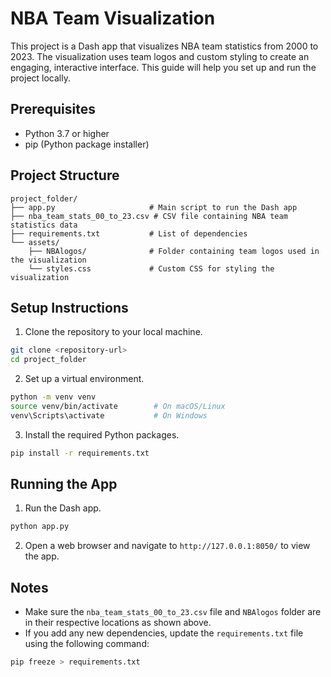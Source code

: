 # NBA Team Visualization

This project is a Dash app that visualizes NBA team statistics from 2000 to 2023. The visualization uses team logos and custom styling to create an engaging, interactive interface. This guide will help you set up and run the project locally.

## Prerequisites

- Python 3.7 or higher
- pip (Python package installer)

## Project Structure

```plaintext
project_folder/
├── app.py                     # Main script to run the Dash app
├── nba_team_stats_00_to_23.csv # CSV file containing NBA team statistics data
├── requirements.txt           # List of dependencies
└── assets/
    ├── NBAlogos/              # Folder containing team logos used in the visualization
    └── styles.css             # Custom CSS for styling the visualization
```

## Setup Instructions
1. Clone the repository to your local machine.
```bash
git clone <repository-url>
cd project_folder
```
2. Set up a virtual environment.
```bash
python -m venv venv
source venv/bin/activate        # On macOS/Linux
venv\Scripts\activate           # On Windows
```
3. Install the required Python packages.
```bash
pip install -r requirements.txt
```

## Running the App
1. Run the Dash app.
```bash
python app.py
```
2. Open a web browser and navigate to `http://127.0.0.1:8050/` to view the app.

## Notes
- Make sure the `nba_team_stats_00_to_23.csv` file and `NBAlogos` folder are in their respective locations as shown above.
- If you add any new dependencies, update the `requirements.txt` file using the following command:
```bash
pip freeze > requirements.txt
```
